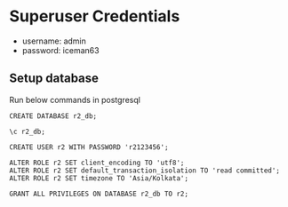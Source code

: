 # Superuser Credentials
- username: admin
- password: iceman63

## Setup database
Run below commands in postgresql
```
CREATE DATABASE r2_db;

\c r2_db;

CREATE USER r2 WITH PASSWORD 'r2123456';

ALTER ROLE r2 SET client_encoding TO 'utf8';
ALTER ROLE r2 SET default_transaction_isolation TO 'read committed';
ALTER ROLE r2 SET timezone TO 'Asia/Kolkata';

GRANT ALL PRIVILEGES ON DATABASE r2_db TO r2;
```